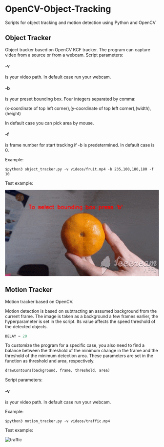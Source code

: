 # OpenCV-Object-Tracking
Scripts for object tracking and motion detection using Python and OpenCV

## Object Tracker

Object tracker based on OpenCV KCF tracker. The program can capture video from a source or from a webcam.
Script parameters:

#### -v 

is your video path. In default case run your webcam.

#### -b 

is your preset bounding box. Four integers separated by comma: 

(x-coordinate of top left corner),(y-coordinate of top left corner),(width),(height)

In default case you can pick area by mouse.

#### -f 

is frame number for start tracking if -b is predetermined. In default case is 0.

Example:

```
$python3 object_tracker.py -v videos/fruit.mp4 -b 235,100,180,180 -f 10
```

Test example:

![fruit](images/fruittest.gif)

  
## Motion Tracker

Motion tracker based on OpenCV. 

Motion detection is based on subtracting an assumed background from the current frame. The image is taken as a background a few frames earlier, the hyperparameter is set in the script. Its value affects the speed threshold of the detected objects.

```python
DELAY = 20
```

To customize the program for a specific case, you also need to find a balance between the threshold of the minimum change in the frame and the threshold of the minimum detection area. These parameters are set in the function as threshold and area, respectively.

```python
drawContours(background, frame, threshold, area)
```
Script parameters:

#### -v 

is your video path. In default case run your webcam.

Example:

```
$python3 motion_tracker.py -v videos/traffic.mp4 
```

Test example:

![traffic](images/traffictest.gif)
